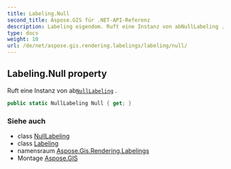```yaml
---
title: Labeling.Null
second_title: Aspose.GIS für .NET-API-Referenz
description: Labeling eigendom. Ruft eine Instanz von abNullLabeling .
type: docs
weight: 10
url: /de/net/aspose.gis.rendering.labelings/labeling/null/
---
```

## Labeling.Null property

Ruft eine Instanz von ab[`NullLabeling`](../../nulllabeling/) .

```csharp
public static NullLabeling Null { get; }
```

### Siehe auch

* class [NullLabeling](../../nulllabeling/)
* class [Labeling](../)
* namensraum [Aspose.Gis.Rendering.Labelings](../../labeling/)
* Montage [Aspose.GIS](../../../)


